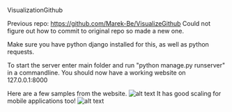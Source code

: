VisualizationGithub

Previous repo: https://github.com/Marek-Be/VisualizeGithub
Could not figure out how to commit to original repo so made a new one.


Make sure you have python django installed for this, as well as python requests.

To start the server enter main folder and run "python manage.py runserver" in a commandline.
You should now have a working website on 127.0.0.1:8000

Here are a few samples from the website.
![alt text](https://i.imgur.com/49dWXFY.png)
It has good scaling for mobile applications too!
![alt text](https://i.imgur.com/LmVo5Jl.png)
